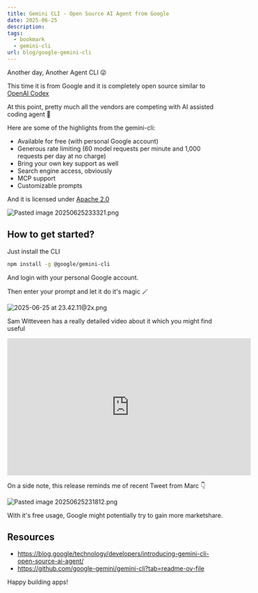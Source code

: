 ```yaml
---
title: Gemini CLI - Open Source AI Agent from Google
date: 2025-06-25
description: 
tags:
  - bookmark
  - gemini-cli
url: blog/google-gemini-cli
---
```

Another day, Another Agent CLI 😜

This time it is from Google and it is completely open source similar to [OpenAI Codex](https://github.com/openai/codex)

At this point, pretty much all the vendors are competing with AI assisted coding agent 🤖

Here are some of the highlights from the gemini-cli:
- Available for free (with personal Google account)
- Generous rate limiting (60 model requests per minute and 1,000 requests per day at no charge)
- Bring your own key support as well
- Search engine access, obviously
- MCP support
- Customizable prompts

And it is licensed under [Apache 2.0](https://github.com/google-gemini/gemini-cli/blob/main/LICENSE)

![Pasted image 20250625233321.png](/images/Pasted-image-20250625233321.png)

## How to get started?

Just install the CLI
```sh
npm install -g @google/gemini-cli
```

And login with your personal Google account. 

Then enter your prompt and let it do it's magic 🪄

![2025-06-25 at 23.42.11@2x.png](/images/2025-06-25-at-23.42.11-at-2x.png)

Sam Witteveen has a really detailed video about it which you might find useful

<iframe width="560" height="315" src="https://www.youtube.com/embed/KUCZe1xBKFM?si=-UVhGtjgWT23xYNy&amp;start=40" title="YouTube video player" frameborder="0" allow="accelerometer; autoplay; clipboard-write; encrypted-media; gyroscope; picture-in-picture; web-share" referrerpolicy="strict-origin-when-cross-origin" allowfullscreen></iframe>


On a side note, this release reminds me of recent Tweet from Marc 👇 

![Pasted image 20250625231812.png](/images/Pasted-image-20250625231812.png)

With it's free usage, Google might potentially try to gain more marketshare.
## Resources
- https://blog.google/technology/developers/introducing-gemini-cli-open-source-ai-agent/
- https://github.com/google-gemini/gemini-cli?tab=readme-ov-file

Happy building apps!